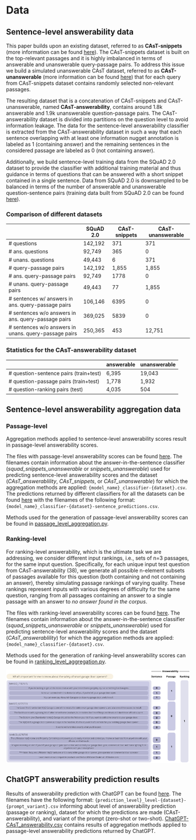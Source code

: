 # Data

## Sentence-level answerability data

This paper builds upon an existing dataset, referred to as **CAsT-snippets** (more information can be found [here](CAsT-snippets/README.md)). The CAsT-snippets dataset is built on the top-relevant passages and it is highly imbalanced in terms of answerable and unanswerable query-passage pairs. To address this issue we build a simulated unanswerable CAsT dataset, referred to as **CAsT-unanswerable** (more information can be found [here](CAsT-unanswerable/README.md)) that for each query from CAsT-snippets dataset contains randomly selected non-relevant passages. 

The resulting dataset that is a concatenation of CAsT-snippets and CAsT-unanswerable, named **CAsT-answerability**, contains around 1.8k answerable and 1.9k unanswerable question-passage pairs. The CAsT-answerability dataset is divided into partitions on the question level to avoid information leakage. The data for the sentence-level answerability classifier is extracted from the CAsT-answerability dataset in such a way that each sentence overlapping with at least one information nugget annotation is labeled as 1 (containing answer) and the remaining sentences in the considered passage are labeled as 0 (not containing answer).

Additionally, we build sentence-level training data from the SQuAD 2.0 dataset to provide the classifier with additional training material and thus guidance in terms of questions that can be answered with a short snippet contained in a single sentence. Data from SQuAD 2.0 is downsampled to be balanced in terms of the number of answerable and unanswerable question-sentence pairs (training data built from SQuAD 2.0 can be found [here](SQuAD-2/training_data.csv)).

### Comparison of different datasets

|  | SQuAD 2.0 | CAsT-snippets | CAsT-unanswerable |
|---|---|---|---|
| # questions | 142,192 | 371 | 371 |
| # ans. questions | 92,749 | 365 | 0 |
| # unans. questions | 49,443 | 6 | 371 |
| # query-passage pairs | 142,192 | 1,855 | 1,855 |
| # ans. query-passage pairs | 92,749 | 1778 | 0 |
| # unans. query-passage pairs | 49,443 | 77 | 1,855 |
| # sentences w/ answers in ans. query-passage pairs | 106,146 | 6395 | 0 |
| # sentences w/o answers in ans. query-passage pairs | 369,025 | 5839 | 0 |
| # sentences w/o answers in unans. query-passage pairs | 250,365 | 453 | 12,751 |


### Statistics for the CAsT-answerability dataset
 
|  | answerable | unanswerable |
|---|---|---|
| # question-sentence pairs (train+test) | 6,395 | 19,043 |
| # question-passage pairs (train+test) | 1,778 | 1,932 |
| # question-ranking pairs (test) | 4,035 | 504 |

## Sentence-level answerability aggregation data

### Passage-level

Aggregation methods applied to sentence-level answerability scores result in passage-level answerability scores.

The files with passage-level answerability scores can be found [here](aggregation_results/max_mean/passage/). The filenames contain information about the answer-in-the-sentence classifier (_squad_snippets_unanswerable_ or _snippets_unanswerable_) used for predicting sentence-level answerability scores and the dataset (_CAsT_answerablility_, _CAsT_snippets_, or _CAsT_unanswerable_) for which the aggregation methods are applied: `{model_name}_classifier-{dataset}.csv`. The predictions returned by different classifiers for all the datasets can be found [here](aggregation_results/) with the filenames of the following format: `{model_name}_classifier-{dataset}-sentence_predictions.csv`.

Methods used for the generation of passage-level answerability scores can be found in [passage_level_aggregation.py](../answerability_prediction/answerability_aggregation/passage_level_aggregation.py). 


### Ranking-level

For ranking-level answerability, which is the ultimate task we are addressing, we consider different input rankings, i.e., sets of n=3 passages, for the same input question. Specifically, for each unique input test question from CAsT-answerability (38), we generate all possible n-element subsets of passages available for this question (both containing and not containing an answer), thereby simulating passage rankings of varying quality. These rankings represent inputs with various degrees of difficulty for the same question, ranging from all passages containing an answer to a single passage with an answer to _no answer found in the corpus_.

The files with ranking-level answerability scores can be found [here](aggregation_results/max_mean/ranking/). The filenames contain information about the answer-in-the-sentence classifier (_squad_snippets_unanswerable_ or _snippets_unanswerable_) used for predicting sentence-level answerability scores and the dataset (_CAsT_answerablility_) for which the aggregation methods are applied: `{model_name}_classifier-{dataset}.csv`.

Methods used for the generation of ranking-level answerability scores can be found in [ranking_level_aggregation.py](../answerability_prediction/answerability_aggregation/ranking_level_aggregation.py). 

![alt text](cast-answerability.png)

## ChatGPT answerability prediction results

Results of answerability prediction with ChatGPT can be found [here](/aggregation_results/chatgpt/). The filenames have the following format: `{prediction_level}_level-{dataset}-{prompt_variant}.csv` informing about level of answerability prediction (passage or ranking), dataset for which the predictions are made (CAsT-answerability), and variant of the prompt (zero-shot or two-shot). [ChatGPT-CAsT_answerability.csv](/aggregation_results/max_mean/ranking/ChatGPT-CAsT_answerability.csv) contains results of aggregation methods applied to passage-level answerability predictions returned by ChatGPT.
